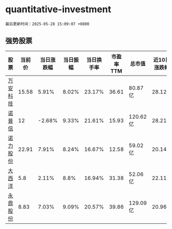 # quantitative-investment

`最后更新时间：2025-05-28 15:09:07 +0800`

## 强势股票

|股票|当前价|当日涨跌幅|当日振幅|当日换手率|市盈率TTM|总市值|近10日涨跌幅|
|----|----|----|----|----|----|----|----|
|[万安科技](https://xueqiu.com/S/SZ002590)|15.58|5.91%|8.02%|23.17%|36.61|80.87亿|28.12%|
|[诺普信](https://xueqiu.com/S/SZ002215)|12|-2.68%|9.33%|21.61%|15.93|120.62亿|28.21%|
|[诺力股份](https://xueqiu.com/S/SH603611)|22.91|7.91%|8.24%|16.67%|12.58|59.02亿|20.14%|
|[大西洋](https://xueqiu.com/S/SH600558)|5.8|2.11%|8.8%|16.94%|31.38|52.06亿|22.11%|
|[永鼎股份](https://xueqiu.com/S/SH600105)|8.83|7.03%|9.09%|20.57%|39.86|129.09亿|20.96%|
